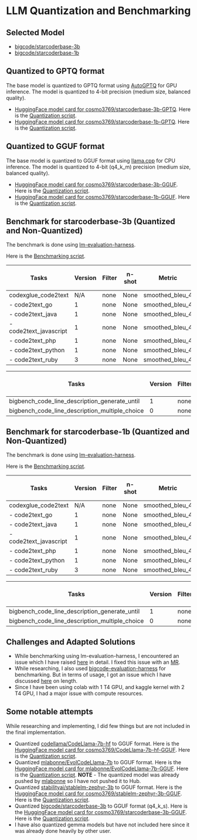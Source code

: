# LLM Quantization and Benchmarking

## Selected Model

* [bigcode/starcoderbase-3b](https://huggingface.co/bigcode/starcoderbase-3b)
* [bigcode/starcoderbase-1b](https://huggingface.co/bigcode/starcoderbase-1b)

## Quantized to GPTQ format

The base model is quantized to GPTQ format using [AutoGPTQ](https://github.com/Significant-Gravitas/AutoGPT) for GPU inference. The model is quantized to 4-bit precision (medium size, balanced quality). 

* [HuggingFace model card for cosmo3769/starcoderbase-3b-GPTQ](https://huggingface.co/cosmo3769/starcoderbase-3b-GPTQ). Here is the [Quantization script](https://github.com/cosmo3769/Quantized-LLMs/blob/main/notebooks/quantize-starcodebase-3b-gptq.ipynb).
* [HuggingFace model card for cosmo3769/starcoderbase-1b-GPTQ](https://huggingface.co/cosmo3769/starcoderbase-1b-GPTQ). Here is the [Quantization script](https://github.com/cosmo3769/Quantized-LLMs/blob/main/notebooks/quantize-starcoderbase-1b-4bit-gptq.ipynb).

## Quantized to GGUF format

The base model is quantized to GGUF format using [llama.cpp](https://github.com/ggerganov/llama.cpp) for CPU inference. The model is quantized to 4-bit (q4_k_m) precision (medium size, balanced quality).

* [HuggingFace model card for cosmo3769/starcoderbase-3b-GGUF](https://huggingface.co/cosmo3769/starcoderbase-3b-GGUF). Here is the [Quantization script](https://github.com/cosmo3769/Quantized-LLMs/blob/main/notebooks/quantize_starcoderbase_3b_GGUF.ipynb).
* [HuggingFace model card for cosmo3769/starcoderbase-1b-GGUF](https://huggingface.co/cosmo3769/starcoderbase-1b-GGUF). Here is the [Quantization script](https://github.com/cosmo3769/Quantized-LLMs/blob/main/notebooks/quantize_starcoderbase_1b_q4_k_m_GGUF.ipynb).

## Benchmark for starcoderbase-3b (Quantized and Non-Quantized)

The benchmark is done using [lm-evaluation-harness](https://github.com/EleutherAI/lm-evaluation-harness).

Here is the [Benchmarking script](https://github.com/cosmo3769/Quantized-LLMs/blob/main/notebooks/llmbenchmark-starcodebase-3b-lm-eval-harness.ipynb).

| Tasks                  | Version | Filter | n-shot | Metric          | non-quantized Value | non-quantized Stderr | quantized Value (GPTQ) | quantized Stderr (GPTQ) |
|------------------------|---------|--------|--------|-----------------|----------------------|----------------------|-----------------------|-------------------------|
| codexglue_code2text    | N/A     | none   | None   | smoothed_bleu_4 | 1.3519               | ± 0.3067             | 0.9254                | ± 0.2109                |
| - code2text_go         | 1       | none   | None   | smoothed_bleu_4 | 1.5781               | ± 0.3734             | 1.4702                | ± 0.4813                |
| - code2text_java       | 1       | none   | None   | smoothed_bleu_4 | 1.2778               | ± 0.1991             | 0.6907                | ± 0.6907                | 
| - code2text_javascript | 1       | none   | None   | smoothed_bleu_4 | 1.1443               | ± 0.1181             | 0.9469                | ± 0.0339                |
| - code2text_php        | 1       | none   | None   | smoothed_bleu_4 | 0.5171               | ± 0.5171             | 0.5171                | ± 0.5171                |
| - code2text_python     | 1       | none   | None   | smoothed_bleu_4 | 2.8338               | ± 1.5323             | 1.1676                | ± 0.2156                |
| - code2text_ruby       | 3       | none   | None   | smoothed_bleu_4 | 0.7601               | ± 0.7601             | 0.7601                | ± 0.7601                |

| Tasks                                         | Version | Filter | n-shot | Metric         | non-quantized Value | non-quantized Stderr | quantized Value (GPTQ) | quantized Stderr (GPTQ) |
|-----------------------------------------------|---------|--------|--------|----------------|----------------------|----------------------|-----------------|-----------------|
| bigbench_code_line_description_generate_until |       1 | none   | None   | exact_match    | 0                    | ± 0                  | 0               | ± 0             |
| bigbench_code_line_description_multiple_choice|       0 | none   | None   | acc            | 0.25                 | ± 0.0564             | 0.3             | ± 0.0597        |

## Benchmark for starcoderbase-1b (Quantized and Non-Quantized)

The benchmark is done using [lm-evaluation-harness](https://github.com/EleutherAI/lm-evaluation-harness).

Here is the [Benchmarking script](https://github.com/cosmo3769/Quantized-LLMs/blob/main/notebooks/llmbenchmark-starcoderbase-1b-lm-eval-harness.ipynb).

| Tasks                  | Version | Filter | n-shot | Metric          | non-quantized Value | non-quantized Stderr | quantized Value (GPTQ) | quantized Stderr (GPTQ) |
|------------------------|---------|--------|--------|-----------------|----------------------|----------------------|-----------------------|-------------------------|
| codexglue_code2text    |   N/A   | none   | None   | smoothed_bleu_4 | 0.8767               | ± 0.0592             | 0.7959                | ± 0.2180                |
| - code2text_go         |    1    | none   | None   | smoothed_bleu_4 | 1.0054               | ± 0.0983             | 0.9280                | ± 0.0291                |
| - code2text_java       |    1    | none   | None   | smoothed_bleu_4 | 1.2158               | ± 0.1657             | 1.2112                | ± 0.1703                |
| - code2text_javascript |    1    | none   | None   | smoothed_bleu_4 | 0.8560               | ± 0.0429             | 0.8848                | ± 0.0391                |
| - code2text_php        |    1    | none   | None   | smoothed_bleu_4 | 0.9879               | ± 0.0887             | 0.6055                | ± 0.6055                |
| - code2text_python     |    1    | none   | None   | smoothed_bleu_4 | 1.1950               | ± 0.2819             | 1.1460                | ± 1.1460                |
| - code2text_ruby       |    3    | none   | None   | smoothed_bleu_4 | 0.0000               | ± 0.0000             | 0.0000                | ± 0.0000                |

| Tasks                                         | Version | Filter | n-shot | Metric          | non-quantized Value | non-quantized Stderr | quantized Value (GPTQ) | quantized Stderr (GPTQ) |
|-----------------------------------------------|---------|--------|--------|-----------------|----------------------|----------------------|-----------------|-----------------|
| bigbench_code_line_description_generate_until |       1 | none   | None   | exact_match     | 0                    | ± 0                  | 0               | ± 0             |
| bigbench_code_line_description_multiple_choice|       0 | none   | None   | acc             | 0.15                 | ± 0.0465             | 0.1333          | ± 0.0443        |

## Challenges and Adapted Solutions

* While benchmarking using lm-evaluation-harness, I encountered an issue which I have raised [here](https://github.com/EleutherAI/lm-evaluation-harness/issues/1513#issuecomment-1985495471) in detail. I fixed this issue with an [MR](https://github.com/EleutherAI/lm-evaluation-harness/pull/1551).
* While researching, I also used [bigcode-evaluation-harness](https://github.com/bigcode-project/bigcode-evaluation-harness) for benchmarking. But in terms of usage, I got an issue which I have discussed [here](https://github.com/bigcode-project/bigcode-evaluation-harness/issues/202) on length.
* Since I have been using colab with 1 T4 GPU, and kaggle kernel with 2 T4 GPU, I had a major issue with compute resources.

## Some notable attempts

While researching and implementing, I did few things but are not included in the final implementation.

* Quantized [codellama/CodeLlama-7b-hf](https://huggingface.co/codellama/CodeLlama-7b-hf) to GGUF format. Here is the [HuggingFace model card for cosmo3769/CodeLlama-7b-hf-GGUF](https://huggingface.co/cosmo3769/CodeLlama-7b-hf-GGUF). Here is the [Quantization script](https://github.com/cosmo3769/Quantized-LLMs/blob/main/notebooks/quantize_CodeLlama_7b_GGUF.ipynb).
* Quantized [mlabonne/EvolCodeLlama-7b](https://huggingface.co/mlabonne/EvolCodeLlama-7b) to GGUF format. Here is the [HuggingFace model card for mlabonne/EvolCodeLlama-7b-GGUF](https://huggingface.co/mlabonne/EvolCodeLlama-7b-GGUF). Here is the [Quantization script](https://github.com/cosmo3769/Quantized-LLMs/blob/main/notebooks/quantize_EvolCodeLlama_7b_GGUF.ipynb). **NOTE** - The quantized model was already pushed by [mlabonne](https://huggingface.co/mlabonne) so I have not pushed it to Hub.
* Quantized [stabilityai/stablelm-zephyr-3b](https://huggingface.co/stabilityai/stablelm-zephyr-3b) to GGUF format. Here is the [HuggingFace model card for cosmo3769/stablelm-zephyr-3b-GGUF](https://huggingface.co/cosmo3769/stablelm-zephyr-3b-GGUF). Here is the [Quantization script](https://github.com/cosmo3769/Quantized-LLMs/blob/main/notebooks/quantize_stablelm_zephyr_3b_GGUF.ipynb).
* Quantized [bigcode/starcoderbase-3b](https://huggingface.co/bigcode/starcoderbase-3b) to GGUF format (q4_k_s). Here is the [HuggingFace model card for cosmo3769/starcoderbase-3b-GGUF](https://huggingface.co/cosmo3769/starcoderbase-3b-GGUF). Here is the [Quantization script](https://github.com/cosmo3769/Quantized-LLMs/blob/main/notebooks/quantize_starcoderbase_3b_q4_k_s_GGUF.ipynb).
* I have also quantized gemma models but have not included here since it was already done heavily by other user.
